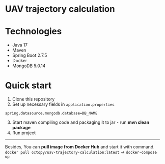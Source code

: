 # UAV trajectory calculation

# Technologies
* Java 17
* Maven
* Spring Boot 2.7.5
* Docker
* MongoDB 5.0.14
# Quick start
1) Clone this repository
2) Set up necessary fields in ```application.properties```
```
spring.datasource.mongodb.database=DB_NAME
```
3) Start maven compiling code and packaging it to jar - run **mvn clean package**
4) Run project
___
Besides, You can **pull image from Docker Hub** and start it with command. <br>
```docker pull octopy/uav-trajectory-calculation:latest``` -> ```docker-compose up```
